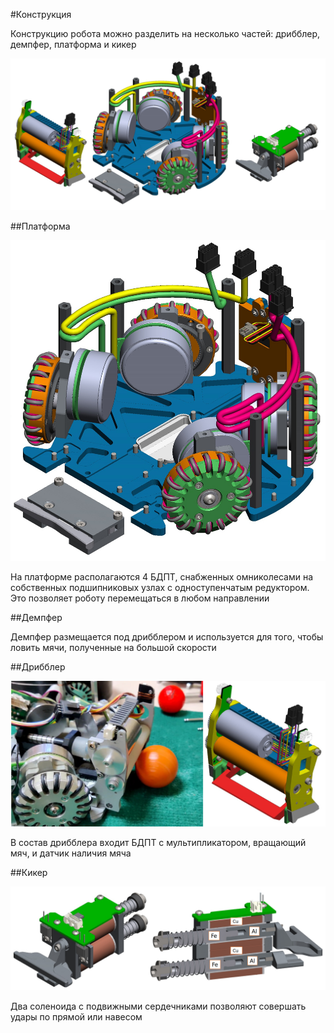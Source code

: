 #Конструкция

Конструкцию робота можно разделить на несколько частей: дрибблер, демпфер, платформа и кикер

![Robot entrails](./all_hardware.jpg)

##Платформа

![Platform](./platform.jpg)

На платформе располагаются 4 БДПТ, снабженных омниколесами на собственных подшипниковых узлах с одноступенчатым редуктором. Это позволяет роботу перемещаться в любом направлении

##Демпфер

Демпфер размещается под дрибблером и используется для того, чтобы ловить мячи, полученные на большой скорости

##Дрибблер

![Dribbler](./dribbler.jpg)

В состав дрибблера входит БДПТ с мультипликатором, вращающий мяч, и датчик наличия мяча

##Кикер

![Kicker](./kicker.jpg)

Два соленоида с подвижными сердечниками позволяют совершать удары по прямой или навесом